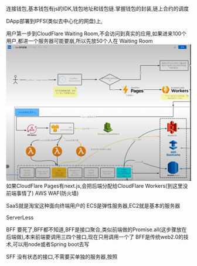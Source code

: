 连接钱包,基本钱包有js的IDK,钱包地址和钱包链.掌握钱包的封装,链上合约的调度

DApp部署到IPFS(类似去中心化的网盘)上,

用户第一步到CloudFlare Waiting Room,不会访问到真实的应用,如果进来100个用户,都进一个服务器可能要崩,所以先放50个人在 Waiting Room
![DApp架构.png](static%2FDApp%E6%9E%B6%E6%9E%84.png)
如果CloudFlare Pages有next.js,会把后端分配给CloudFlare Workers(到这里没前端事情了)
AWS WAF(防火墙)

SaaS就是淘宝这种面向终端用户的
ECS是弹性服务器,EC2就是基本的服务器

ServerLess

BFF
要死了,BFF都不知道,BFF是接口聚合,类似前端做的Promise.all(这步骤放在后端做),本来前端要调用三四个接口,现在只用调用一个了
BFF是传统web2.0的技术,可以用node或者Spring boot去写

SFF
没有状态的接口,不需要买单独的服务器,按照
